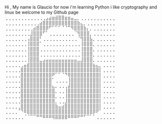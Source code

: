 Hi , My name is Glaucio for now i'm learning Python i like cryptography and linux be welcome to my Github page 
⢀⢀⢀⢀⢀⢀⢀⢀⢀⢀⢀⢀⢀⣠⣴⣶⣾⣿⣿⣶⣶⣤⣀⡀⢀⢀⢀⢀⢀⢀⢀⢀⢀⢀⢀
⢀⢀⢀⢀⢀⢀⢀⢀⢀⢀⢀⣴⣿⣿⣿⣿⣿⣿⣿⣿⣿⣿⣿⣷⣄⡀⢀⢀⢀⢀⢀⢀⢀⢀⢀
⢀⢀⢀⢀⢀⢀⢀⢀⢀⣴⣿⣿⣿⡿⠋⠁⠁⠁⠈⠈⠉⠻⣿⣿⣿⣷⡄⡀⢀⢀⢀⢀⢀⢀⢀
⢀⢀⢀⢀⢀⢀⢀⢀⣸⣿⣿⣿⠋⠁⢀⢀⢀⢀⢀⢀⢀⢀⠈⢻⣿⣿⣿⡀⢀⢀⢀⢀⢀⢀⢀
⢀⢀⢀⢀⢀⢀⢀⢠⣿⣿⣿⠃⢀⢀⢀⢀⢀⢀⢀⢀⢀⢀⢀⠈⢻⣿⣿⣧⡀⢀⢀⢀⢀⢀⢀
⢀⢀⢀⢀⢀⢀⢀⢸⣿⣿⣿⠁⢀⢀⢀⢀⢀⢀⢀⢀⢀⢀⢀⢀⢸⣿⣿⣿⡀⢀⢀⢀⢀⢀⢀
⢀⢀⢀⢀⢀⢀⢀⢸⣿⣿⣿⢀⢀⢀⢀⢀⢀⢀⢀⢀⢀⢀⢀⢀⢸⣿⣿⣿⡀⢀⢀⢀⢀⢀⢀
⢀⢀⢀⢀⢀⢀⢀⢸⣿⣿⣿⢀⢀⢀⢀⢀⢀⢀⢀⢀⢀⢀⢀⢀⢸⣿⣿⣿⡀⢀⢀⢀⢀⢀⢀
⢀⢀⢀⢀⢀⢀⢀⢸⣿⣿⣿⣀⣠⣤⣤⣤⣤⣤⣤⣤⣤⣤⣤⣀⣸⣿⣿⣿⡀⢀⢀⢀⢀⢀⢀
⢀⢀⢀⢀⢀⢀⣤⣾⣿⣿⣿⣿⣿⣿⣿⣿⣿⣿⣿⣿⣿⣿⣿⣿⣿⣿⣿⣿⣦⣄⡀⢀⢀⢀⢀
⢀⢀⢀⢀⢀⣿⣿⣿⣿⣿⣿⣿⣿⣿⣿⣿⣿⣿⣿⣿⣿⣿⣿⣿⣿⣿⣿⣿⣿⣿⡇⢀⢀⢀⢀
⢀⢀⢀⢀⢀⣿⣿⣿⣿⣿⣿⣿⣿⣿⣿⠟⠁⠁⠈⠙⢿⣿⣿⣿⣿⣿⣿⣿⣿⣿⡇⢀⢀⢀⢀
⢀⢀⢀⢀⢀⣿⣿⣿⣿⣿⣿⣿⣿⣿⣿⠁⢀⢀⢀⢀⢸⣿⣿⣿⣿⣿⣿⣿⣿⣿⡇⢀⢀⢀⢀
⢀⢀⢀⢀⢀⣿⣿⣿⣿⣿⣿⣿⣿⣿⣿⣄⡀⢀⢀⢀⣼⣿⣿⣿⣿⣿⣿⣿⣿⣿⡇⢀⢀⢀⢀
⢀⢀⢀⢀⢀⣿⣿⣿⣿⣿⣿⣿⣿⣿⣿⣿⡀⢀⢀⢸⣿⣿⣿⣿⣿⣿⣿⣿⣿⣿⡇⢀⢀⢀⢀
⢀⢀⢀⢀⢀⣿⣿⣿⣿⣿⣿⣿⣿⣿⣿⣿⡀⢀⢀⢸⣿⣿⣿⣿⣿⣿⣿⣿⣿⣿⡇⢀⢀⢀⢀
⢀⢀⢀⢀⢀⣿⣿⣿⣿⣿⣿⣿⣿⣿⣿⣿⡀⢀⢀⣸⣿⣿⣿⣿⣿⣿⣿⣿⣿⣿⡇⢀⢀⢀⢀
⢀⢀⢀⢀⢀⣿⣿⣿⣿⣿⣿⣿⣿⣿⣿⣿⣷⣤⣴⣿⣿⣿⣿⣿⣿⣿⣿⣿⣿⣿⡇⢀⢀⢀⢀
⢀⢀⢀⢀⠈⠙⠿⣿⣿⣿⣿⣿⣿⣿⣿⣿⣿⣿⣿⣿⣿⣿⣿⣿⣿⣿⣿⣿⡿⠟⠁⢀⢀⢀⢀
⢀⢀⢀⢀⢀⢀⠈⠈⠉⠉⠛⠛⠿⠿⠿⢿⣿⣿⣿⣿⠿⠿⠿⠟⠛⠋⠉⠁⠁⢀⢀⢀⢀⢀⢀
